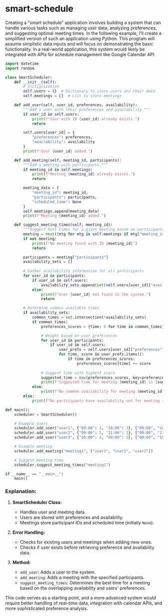 # smart-schedule

Creating a "smart schedule" application involves building a system that can handle various tasks such as managing user data, analyzing preferences, and suggesting optimal meeting times. In the following example, I'll create a simplified version of such an application using Python. This program will assume simplistic data inputs and will focus on demonstrating the basic functionality. In a real-world application, this system would likely be integrated with APIs for schedule management like Google Calendar API.

```python
import datetime
import random

class SmartScheduler:
    def __init__(self):
        # Initialization
        self.users = {}  # Dictionary to store users and their data
        self.meetings = []  # List to store meetings

    def add_user(self, user_id, preferences, availability):
        """Add a user with their preferences and availability."""
        if user_id in self.users:
            print(f"User with ID {user_id} already exists.")
            return

        self.users[user_id] = {
            "preferences": preferences,
            "availability": availability
        }
        print(f"User {user_id} added.")

    def add_meeting(self, meeting_id, participants):
        """Add a meeting with participants."""
        if meeting_id in self.meetings:
            print(f"Meeting {meeting_id} already exists.")
            return

        meeting_data = {
            "meeting_id": meeting_id,
            "participants": participants,
            "scheduled_time": None
        }
        self.meetings.append(meeting_data)
        print(f"Meeting {meeting_id} added.")

    def suggest_meeting_times(self, meeting_id):
        """Suggest best times for a given meeting based on participants' preferences and availability."""
        meeting = next((mtg for mtg in self.meetings if mtg["meeting_id"] == meeting_id), None)
        if not meeting:
            print(f"No meeting found with ID {meeting_id}")
            return

        participants = meeting["participants"]
        availability_sets = []
        
        # Gather availability information for all participants
        for user_id in participants:
            if user_id in self.users:
                availability_sets.append(set(self.users[user_id]["availability"]))
            else:
                print(f"User {user_id} not found in the system.")
                return

        # Determine common available times
        if availability_sets:
            common_times = set.intersection(*availability_sets)
            if common_times:
                preferences_scores = {time: 0 for time in common_times}

                # Weight based on user preferences
                for user_id in participants:
                    if user_id in self.users:
                        user_prefs = self.users[user_id]["preferences"]
                        for time, score in user_prefs.items():
                            if time in preferences_scores:
                                preferences_scores[time] += score
                
                # Suggest time with highest score
                suggested_time = max(preferences_scores, key=preferences_scores.get)
                print(f"Suggested time for meeting {meeting_id} is {suggested_time}")
            else:
                print(f"No common availability for meeting {meeting_id}.")
        else:
            print(f"No participants have availability set for meeting {meeting_id}.")

def main():
    scheduler = SmartScheduler()

    # Example users
    scheduler.add_user("user1", {"09:00": 2, "10:00": 3}, ["09:00", "10:00", "11:00"])
    scheduler.add_user("user2", {"09:00": 5, "11:00": 1}, ["09:00", "11:00", "12:00"])
    scheduler.add_user("user3", {"10:00": 4, "09:00": 2}, ["09:00", "10:00", "11:00"])

    # Example meeting
    scheduler.add_meeting("meeting1", ["user1", "user2", "user3"])

    # Suggest meeting time
    scheduler.suggest_meeting_times("meeting1")

if __name__ == "__main__":
    main()
```

### Explanation:

1. **SmartScheduler Class:**
   - Handles user and meeting data.
   - Users are stored with preferences and availability.
   - Meetings store participant IDs and scheduled time (initially `None`).

2. **Error Handling:**
   - Checks for existing users and meetings when adding new ones.
   - Checks if user exists before retrieving preference and availability data.

3. **Method:**
   - `add_user`: Adds a user to the system.
   - `add_meeting`: Adds a meeting with the specified participants.
   - `suggest_meeting_times`: Determines the best time for a meeting based on the overlapping availability and users' preferences.

This code serves as a starting point, and a more advanced system would require better handling of real-time data, integration with calendar APIs, and more sophisticated preference analysis.